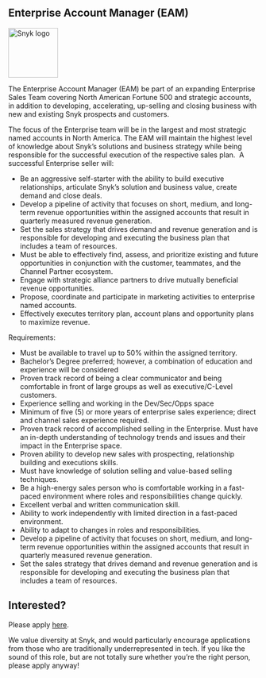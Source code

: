 Enterprise Account Manager (EAM)
---

<img src="https://res.cloudinary.com/snyk/image/upload/v1537345894/press-kit/brand/logo-black.png" width="100" alt="Snyk logo" />

<p>The Enterprise Account Manager (EAM) be part of an expanding Enterprise Sales Team covering North American Fortune 500 and strategic accounts, in addition to developing, accelerating, up-selling and closing business with new and existing Snyk prospects and customers.</p>
<p>The focus of the Enterprise team will be in the largest and most strategic named accounts in North America. The EAM will maintain the highest level of knowledge about Snyk’s solutions and business strategy while being responsible for the successful execution of the respective sales plan.  A successful Enterprise seller will:</p>
<ul>
<li>Be an aggressive self-starter with the ability to build executive relationships, articulate Snyk’s solution and business value, create demand and close deals.</li>
<li>Develop a pipeline of activity that focuses on short, medium, and long-term revenue opportunities within the assigned accounts that result in quarterly measured revenue generation.</li>
<li>Set the sales strategy that drives demand and revenue generation and is responsible for developing and executing the business plan that includes a team of resources.</li>
<li>Must be able to effectively find, assess, and prioritize existing and future opportunities in conjunction with the customer, teammates, and the Channel Partner ecosystem.</li>
<li>Engage with strategic alliance partners to drive mutually beneficial revenue opportunities.</li>
<li>Propose, coordinate and participate in marketing activities to enterprise named accounts.</li>
<li>Effectively executes territory plan, account plans and opportunity plans to maximize revenue.</li>
</ul>
<p>Requirements: </p>
<ul>
<li>Must be available to travel up to 50% within the assigned territory.</li>
<li>Bachelor’s Degree preferred; however, a combination of education and experience will be considered</li>
<li>Proven track record of being a clear communicator and being comfortable in front of large groups as well as executive/C-Level customers.</li>
<li>Experience selling and working in the Dev/Sec/Opps space</li>
<li>Minimum of five (5) or more years of enterprise sales experience; direct and channel sales experience required.</li>
<li>Proven track record of accomplished selling in the Enterprise. Must have an in-depth understanding of technology trends and issues and their impact in the Enterprise space.</li>
<li>Proven ability to develop new sales with prospecting, relationship building and executions skills.</li>
<li>Must have knowledge of solution selling and value-based selling techniques.</li>
<li>Be a high-energy sales person who is comfortable working in a fast-paced environment where roles and responsibilities change quickly.</li>
<li>Excellent verbal and written communication skill.</li>
<li>Ability to work independently with limited direction in a fast-paced environment.</li>
<li>Ability to adapt to changes in roles and responsibilities.</li>
<li>Develop a pipeline of activity that focuses on short, medium, and long-term revenue opportunities within the assigned accounts that result in quarterly measured revenue generation.</li>
<li>Set the sales strategy that drives demand and revenue generation and is responsible for developing and executing the business plan that includes a team of resources.</li>
</ul>

Interested?
---

Please apply [here](https://boards.greenhouse.io/snyk/jobs/4492715002#app).

We value diversity at Snyk, and would particularly encourage applications from those who are traditionally underrepresented in tech.
If you like the sound of this role, but are not totally sure whether you’re the right person, please apply anyway!
